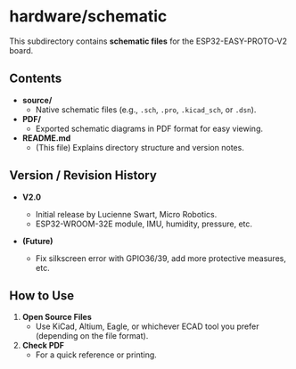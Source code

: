 # hardware/schematic

This subdirectory contains **schematic files** for the ESP32-EASY-PROTO-V2 board.

## Contents

- **source/**  
  - Native schematic files (e.g., `.sch`, `.pro`, `.kicad_sch`, or `.dsn`).
- **PDF/**  
  - Exported schematic diagrams in PDF format for easy viewing.
- **README.md**  
  - (This file) Explains directory structure and version notes.

## Version / Revision History

- **V2.0**  
  - Initial release by Lucienne Swart, Micro Robotics.  
  - ESP32-WROOM-32E module, IMU, humidity, pressure, etc.

- **(Future)**  
  - Fix silkscreen error with GPIO36/39, add more protective measures, etc.

## How to Use

1. **Open Source Files**  
   - Use KiCad, Altium, Eagle, or whichever ECAD tool you prefer (depending on the file format).
2. **Check PDF**  
   - For a quick reference or printing.

